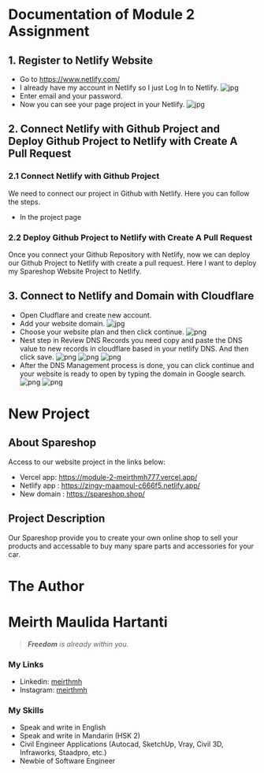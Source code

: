 # Documentation of Module 2 Assignment
## 1. Register to Netlify Website
- Go to https://www.netlify.com/
- I already have my account in Netlify so I just Log In to Netlify.
![jpg](/Module%202%20Documentation/1.2.png)
- Enter email and your password.
- Now you can see your page project in your Netlify.
![jpg](/Module%202%20Documentation/1.3.png)

## 2. Connect Netlify with Github Project and Deploy Github Project to Netlify with Create A Pull Request
### 2.1 Connect Netlify with Github Project
We need to connect our project in Github with Netlify. Here you can follow the steps.
- In the project page

### 2.2 Deploy Github Project to Netlify with Create A Pull Request
Once you connect your Github Repository with Netlify, now we can deploy our Github Project to Netlify with create a pull request. Here I want to deploy my Spareshop Website Project to Netlify.

## 3. Connect to Netlify and Domain with Cloudflare
- Open Cludflare and create new account.
- Add your website domain.
![jpg](/Module%202%20Documentation/3.1.png)
- Choose your website plan and then click continue.
![png](/Module%202%20Documentation/3.2.png)
- Nest step in Review DNS Records you need copy and paste the DNS value to new records in cloudflare based in your netlify DNS. And then click save.
![png](/Module%202%20Documentation/3.3.0.png)
![png](/Module%202%20Documentation/3.3.1.png)
![png](/Module%202%20Documentation/3.3.2.png)
- After the DNS Management process is done, you can click continue and your website is ready to open by typing the domain in Google search.
![png](/Module%202%20Documentation/3.4.0.png)
![png](/Module%202%20Documentation/3.4.1.png)



# New Project
## About Spareshop
Access to our website project in the links below:
- Vercel app: https://module-2-meirthmh777.vercel.app/
- Netlify app : https://zingy-maamoul-c666f5.netlify.app/
- New domain : https://spareshop.shop/

## Project Description
Our Spareshop provide you to create your own online shop to sell your products and accessable to buy many spare parts and accessories for your car.

# The Author
# Meirth Maulida Hartanti
> _**Freedom** is already within you._

### My Links
- Linkedin: [meirthmh](https://www.linkedin.com/in/meirth-maulida-hartanti-241a1b183/)
- Instagram: [meirthmh](https://instagram.com/meirthmh/)

### My Skills
- Speak and write in English
- Speak and write in Mandarin (HSK 2)
- Civil Engineer Applications (Autocad, SketchUp, Vray, Civil 3D, Infraworks, Staadpro, etc.)
- Newbie of Software Engineer 